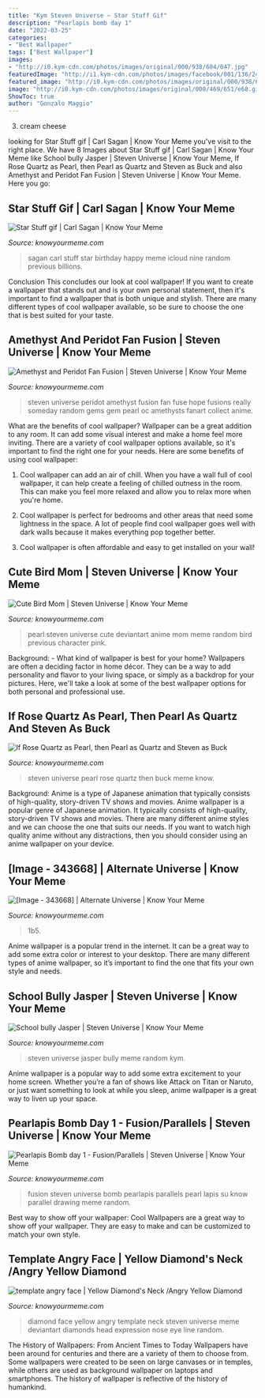 ```yaml
---
title: "Kym Steven Universe ~ Star Stuff Gif"
description: "Pearlapis bomb day 1"
date: "2022-03-25"
categories:
- "Best Wallpaper"
tags: ["Best Wallpaper"]
images:
- "http://i0.kym-cdn.com/photos/images/original/000/938/604/047.jpg"
featuredImage: "http://i1.kym-cdn.com/photos/images/facebook/001/136/240/c9a.png"
featured_image: "http://i0.kym-cdn.com/photos/images/original/000/938/604/047.jpg"
image: "http://i0.kym-cdn.com/photos/images/original/000/469/651/e68.gif"
ShowToc: true
author: "Gonzalo Maggio"
---
```



3. cream cheese 

	

		
looking for Star Stuff gif | Carl Sagan | Know Your Meme you've visit to the right place. We have 8 Images about Star Stuff gif | Carl Sagan | Know Your Meme like School bully Jasper | Steven Universe | Know Your Meme, If Rose Quartz as Pearl, then Pearl as Quartz and Steven as Buck and also Amethyst and Peridot Fan Fusion | Steven Universe | Know Your Meme. Here you go:
		
    
## Star Stuff Gif | Carl Sagan | Know Your Meme

<img loading=lazy src="http://i0.kym-cdn.com/photos/images/original/000/469/651/e68.gif" onerror="this.onerror=null;this.src='https://tse1.mm.bing.net/th?id=OIP.UCDJ26Ls2H2gAcsViPcBNAHaDz&amp;pid=15.1';" alt="Star Stuff gif | Carl Sagan | Know Your Meme">

_Source: knowyourmeme.com_

>sagan carl stuff star birthday happy meme icloud nine random previous billions. 

	

Conclusion
This concludes our look at cool wallpaper! If you want to create a wallpaper that stands out and is your own personal statement, then it's important to find a wallpaper that is both unique and stylish. There are many different types of cool wallpaper available, so be sure to choose the one that is best suited for your taste.

    
## Amethyst And Peridot Fan Fusion | Steven Universe | Know Your Meme

<img loading=lazy src="https://i.kym-cdn.com/photos/images/original/001/093/915/761.jpg" onerror="this.onerror=null;this.src='https://tse4.mm.bing.net/th?id=OIP.DiTBjyZPI_hPG2zrxNEPzgHaJ4&amp;pid=15.1';" alt="Amethyst and Peridot Fan Fusion | Steven Universe | Know Your Meme">

_Source: knowyourmeme.com_

>steven universe peridot amethyst fusion fan fuse hope fusions really someday random gems gem pearl oc amethysts fanart collect anime. 

	

What are the benefits of cool wallpaper?
Wallpaper can be a great addition to any room. It can add some visual interest and make a home feel more inviting. There are a variety of cool wallpaper options available, so it's important to find the right one for your needs. Here are some benefits of using cool wallpaper: 
1. Cool wallpaper can add an air of chill. When you have a wall full of cool wallpaper, it can help create a feeling of chilled outness in the room. This can make you feel more relaxed and allow you to relax more when you're home. 

2. Cool wallpaper is perfect for bedrooms and other areas that need some lightness in the space. A lot of people find cool wallpaper goes well with dark walls because it makes everything pop together better. 

3. Cool wallpaper is often affordable and easy to get installed on your wall!

    
## Cute Bird Mom | Steven Universe | Know Your Meme

<img loading=lazy src="http://i0.kym-cdn.com/photos/images/original/001/029/109/1ce.png" onerror="this.onerror=null;this.src='https://tse3.mm.bing.net/th?id=OIP.o5s-PBzQjBLQkMr-jzJxdQHaKg&amp;pid=15.1';" alt="Cute Bird Mom | Steven Universe | Know Your Meme">

_Source: knowyourmeme.com_

>pearl steven universe cute deviantart anime mom meme random bird previous character pink. 

	

Background: - What kind of wallpaper is best for your home?
Wallpapers are often a deciding factor in home décor. They can be a way to add personality and flavor to your living space, or simply as a backdrop for your pictures. Here, we'll take a look at some of the best wallpaper options for both personal and professional use.

    
## If Rose Quartz As Pearl, Then Pearl As Quartz And Steven As Buck

<img loading=lazy src="http://i1.kym-cdn.com/photos/images/facebook/001/136/240/c9a.png" onerror="this.onerror=null;this.src='https://tse4.mm.bing.net/th?id=OIP.18Mh_GXWHo_4mi7wBekF3gHaOM&amp;pid=15.1';" alt="If Rose Quartz as Pearl, then Pearl as Quartz and Steven as Buck">

_Source: knowyourmeme.com_

>steven universe pearl rose quartz then buck meme know. 

	

Background: Anime is a type of Japanese animation that typically consists of high-quality, story-driven TV shows and movies.
Anime wallpaper is a popular genre of Japanese animation. It typically consists of high-quality, story-driven TV shows and movies. There are many different anime styles and we can choose the one that suits our needs. If you want to watch high quality anime without any distractions, then you should consider using an anime wallpaper on your device.

    
## [Image - 343668] | Alternate Universe | Know Your Meme

<img loading=lazy src="https://i.kym-cdn.com/photos/images/original/000/343/668/1b5.png" onerror="this.onerror=null;this.src='https://tse3.mm.bing.net/th?id=OIP.iyIFR2ReqI6DHpn9cWQTkwHaGV&amp;pid=15.1';" alt="[Image - 343668] | Alternate Universe | Know Your Meme">

_Source: knowyourmeme.com_

>1b5. 

	

Anime wallpaper is a popular trend in the internet. It can be a great way to add some extra color or interest to your desktop. There are many different types of anime wallpaper, so it’s important to find the one that fits your own style and needs.

    
## School Bully Jasper | Steven Universe | Know Your Meme

<img loading=lazy src="http://i0.kym-cdn.com/photos/images/original/000/938/604/047.jpg" onerror="this.onerror=null;this.src='https://tse1.mm.bing.net/th?id=OIP.pNcex4z8fF1511gVTxKDBwHaFv&amp;pid=15.1';" alt="School bully Jasper | Steven Universe | Know Your Meme">

_Source: knowyourmeme.com_

>steven universe jasper bully meme random kym. 

	

Anime wallpaper is a popular way to add some extra excitement to your home screen. Whether you’re a fan of shows like Attack on Titan or Naruto, or just want something to look at while you sleep, anime wallpaper is a great way to liven up your space.

    
## Pearlapis Bomb Day 1 - Fusion/Parallels | Steven Universe | Know Your Meme

<img loading=lazy src="http://i1.kym-cdn.com/photos/images/original/001/019/535/475.png" onerror="this.onerror=null;this.src='https://tse3.mm.bing.net/th?id=OIP.Hd54sWwu0SPkUz3B5_WENwHaFO&amp;pid=15.1';" alt="Pearlapis Bomb day 1 - Fusion/Parallels | Steven Universe | Know Your Meme">

_Source: knowyourmeme.com_

>fusion steven universe bomb pearlapis parallels pearl lapis su know parallel drawing meme random. 

	

Best way to show off your wallpaper:
Cool Wallpapers are a great way to show off your wallpaper. They are easy to make and can be customized to match your own style.

    
## Template Angry Face | Yellow Diamond&#039;s Neck /Angry Yellow Diamond

<img loading=lazy src="https://i.kym-cdn.com/photos/images/original/001/157/536/247.png" onerror="this.onerror=null;this.src='https://tse2.mm.bing.net/th?id=OIP.wFHKWsMpRerQtp3-qaLeuQHaKf&amp;pid=15.1';" alt="template angry face | Yellow Diamond&#039;s Neck /Angry Yellow Diamond">

_Source: knowyourmeme.com_

>diamond face yellow angry template neck steven universe meme deviantart diamonds head expression nose eye line random. 

	

The History of Wallpapers: From Ancient Times to Today
Wallpapers have been around for centuries and there are a variety of them to choose from. Some wallpapers were created to be seen on large canvases or in temples, while others are used as background wallpaper on laptops and smartphones. The history of wallpaper is reflective of the history of humankind.

